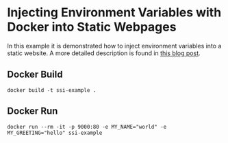 # Injecting Environment Variables with Docker into Static Webpages

In this example it is demonstrated how to inject environment variables into a static website. A more detailed description is found in [this blog post](https://www.stefanhuber.at/posts/ssi-inject-env-variables).

## Docker Build

```
docker build -t ssi-example .
```

## Docker Run

```
docker run --rm -it -p 9000:80 -e MY_NAME="world" -e MY_GREETING="hello" ssi-example
```